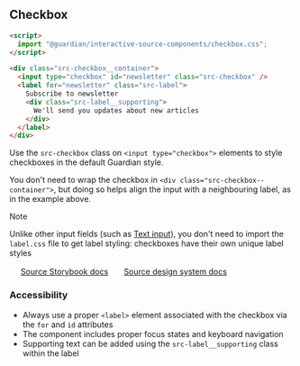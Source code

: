 ## Checkbox

```html
<script>
  import "@guardian/interactive-source-components/checkbox.css";
</script>

<div class="src-checkbox__container">
  <input type="checkbox" id="newsletter" class="src-checkbox" />
  <label for="newsletter" class="src-label">
    Subscribe to newsletter
    <div class="src-label__supporting">
      We'll send you updates about new articles
    </div>
  </label>
</div>
```

Use the `src-checkbox` class on `<input type="checkbox">` elements to style checkboxes in the default Guardian style.

You don't need to wrap the checkbox in `<div class="src-checkbox--container">`, but doing so helps align the input with a neighbouring label, as in the example above.

> [!NOTE]  
> Unlike other input fields (such as [Text input](../text-input/README.md)), you don't need to import the `label.css` file to get label styling: checkboxes have their own unique label styles

<img width="16" src="https://cdn.jsdelivr.net/gh/devicons/devicon@latest/icons/storybook/storybook-original.svg" /> [Source Storybook docs](https://guardian.github.io/storybooks/?path=/docs/source_react-components-checkbox--docs)&nbsp;&nbsp;<img width="16" src="https://zeroheight.com/favicon.ico" /> [Source design system docs](https://theguardian.design/2a1e5182b/p/437902-text-input-field)

### Accessibility

- Always use a proper `<label>` element associated with the checkbox via the `for` and `id` attributes
- The component includes proper focus states and keyboard navigation
- Supporting text can be added using the `src-label__supporting` class within the label
